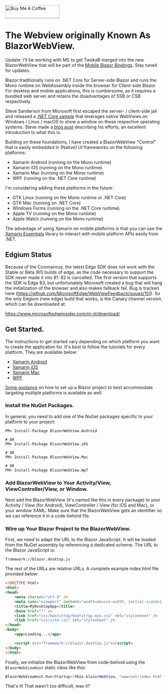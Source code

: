<a href="https://www.buymeacoffee.com/jspuij" target="_blank"><img src="https://www.buymeacoffee.com/assets/img/custom_images/orange_img.png" alt="Buy Me A Coffee" style="height: 41px !important;width: 174px !important;box-shadow: 0px 3px 2px 0px rgba(190, 190, 190, 0.5) !important;-webkit-box-shadow: 0px 3px 2px 0px rgba(190, 190, 190, 0.5) !important;" ></a>

# The Webview originally Known As BlazorWebView.

Update: I'll be working with MS to get TwokaB merged into the new BlazorWebView that will be part of the [Mobile Blazor Bindings](https://github.com/xamarin/MobileBlazorBindings). Stay tuned for updates. 

Blazor traditionally runs on .NET Core for Server-side Blazor and runs the Mono runtime on WebAssembly inside the
browser for Client-side Blazor. For desktop and mobile applications, this is cumbersome, as it requires a bundled web 
server and retains the disadvantages of SSB or CSB respectively.

Steve Sanderson from Microsoft first escaped the server- / client-side jail and released a
[.NET Core sample](https://github.com/SteveSandersonMS/WebWindow) that leverages native
WebViews on Windows / Linux / macOS to show a window on these respective operating systems.
Steve made a
[blog post](https://blog.stevensanderson.com/2019/11/18/2019-11-18-webwindow-a-cross-platform-webview-for-dotnet-core/)
describing his efforts; an excellent introduction to what this is.

Building on these foundations, I have created a BlazorWebView "Control" that is easily embedded in (Native) UI frameworks
on the following platforms:

* Xamarin Android (running on the Mono runtime)
* Xamarin iOS (running on the Mono runtime)
* Xamarin Mac (running on the Mono runtime)
* WPF (running on the .NET Core runtime)

I'm considering adding these platforms in the future:

* GTK Linux (running on the Mono runtime or .NET Core)
* GTK Mac (running on .NET Core)
* Windows Forms (running on the .NET Core runtime)
* Apple TV (running on the Mono runtime)
* Apple Watch  (running on the Mono runtime)

The advantage of using Xamarin on mobile platforms is that you can use the
[Xamarin Essentials](https://docs.microsoft.com/en-us/xamarin/essentials/) library to interact with mobile platform
APIs easily from .NET.

## Edgium Status

Because of the Coronavirus, the latest Edge SDK does not work with the Stable or Beta (81) builds of edge, as the code necessary
to support the SDK never made it into 81. 82 is cancelled. The first version that supports the SDK is Edge 83, but unfortunately
Microsoft created a bug that will hang the initialization of the browser and also makes fallback fail.
Bug is tracked here (https://github.com/MicrosoftEdge/WebViewFeedback/issues/151). So the only Edgium (new edge) build
that works, is the Canary channel version, which can be downloaded at:

https://www.microsoftedgeinsider.com/nl-nl/download/

## Get Started.

The instructions to get started vary depending on which platform you want to create the application for. It's best
to follow the tutorials for every platform. They are available below:

* [Xamarin Android](https://jspuij.github.io/BlazorWebView.Docs/pages/androidtutorial.html)
* [Xamarin iOS](https://jspuij.github.io/BlazorWebView.Docs/pages/iostutorial.html)
* [Xamarin Mac](https://jspuij.github.io/BlazorWebView.Docs/pages/mactutorial.html)
* [WPF](https://jspuij.github.io/BlazorWebView.Docs/pages/wpftutorial.html)

[Some guidance](prepare.md) on how to set up a Blazor project to best accommodate targeting multiple platforms is available as well.

### Install the NuGet Packages.

In general, you need to add one of the NuGet packages specific to your platform to your project:

```
PM> Install-Package BlazorWebView.Android

# OR
PM> Install-Package BlazorWebView.iOS

# OR
PM> Install-Package BlazorWebView.Mac

# OR
PM> Install-Package BlazorWebView.Wpf
```

### Add BlazorWebView to Your Activity/View, ViewController/View, or Window.

Next add the BlazorWebView (it's named like this in every package) to your Activity / View (for Android),
ViewController / View (for iOS and Mac), or your window XAML. Make sure that the BlazorWebView gets an
identifier so we can reference it in a code-behind file.

### Wire up Your Blazor Project to the BlazorWebView.

First, we need to adapt the URL to the Blazor JavaScript. It will be loaded from the NuGet assembly by
referencing a dedicated scheme. The URL to the Blazor JavaScript is:

```
framework://blazor.desktop.js
```

The rest of the URLs are relative URLs. A complete example index.html file provided below:

```html
<!DOCTYPE html>
<html>
<head>
    <meta charset="utf-8" />
    <meta name="viewport" content="width=device-width, initial-scale=1.0, maximum-scale=1.0, user-scalable=no" />
    <title>MyDesktopApp</title>
    <base href="/" />
    <link href="css/bootstrap/bootstrap.min.css" rel="stylesheet" />
    <link href="css/site.css" rel="stylesheet" />
</head>
<body>
    <app>Loading...</app>

    <script src="framework://blazor.desktop.js"></script>
</body>
</html>
```

Finally, we initialize the BlazorWebView from code-behind using the `BlazorWebViewHost` static class like this:

```csharp
BlazorWebViewHost.Run<Startup>(this.blazorWebView, "wwwroot/index.html");
```

That's it! That wasn't too difficult, was it?
